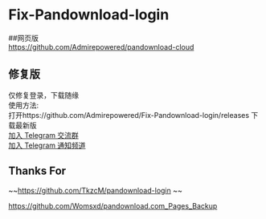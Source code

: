 # Fix-Pandownload-login
##网页版   
https://github.com/Admirepowered/pandownload-cloud    
## 修复版   
仅修复登录，下载随缘    
使用方法:   
打开https://github.com/Admirepowered/Fix-Pandownload-login/releases  下载最新版    
[加入 Telegram 交流群](https://t.me/fixpd)   
[加入 Telegram 通知频道](https://t.me/fixpds)   
## Thanks For
~~https://github.com/TkzcM/pandownload-login  ~~    

https://github.com/Womsxd/pandownload.com_Pages_Backup  
